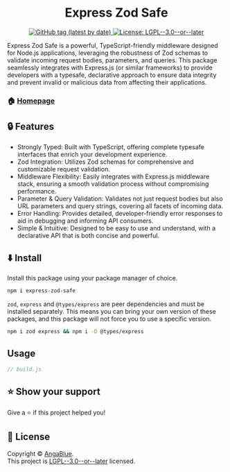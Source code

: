 <h1 align="center">Express Zod Safe</h1>
<p align="center">
    <a href="https://www.npmjs.com/package/express-zod-safe" target="_blank">
  <img alt="GitHub tag (latest by date)" src="https://img.shields.io/github/v/tag/AngaBlue/express-zod-safe?label=Version">
  </a>
  <a href="https://github.com/AngaBlue/express-zod-safe/blob/master/LICENSE" target="_blank">
    <img alt="License: LGPL--3.0--or--later" src="https://img.shields.io/github/license/AngaBlue/express-zod-safe?color=green" />
  </a>
</p>

Express Zod Safe is a powerful, TypeScript-friendly middleware designed for Node.js applications, leveraging the robustness of Zod schemas to validate incoming request bodies, parameters, and queries. This package seamlessly integrates with Express.js (or similar frameworks) to provide developers with a typesafe, declarative approach to ensure data integrity and prevent invalid or malicious data from affecting their applications.

### 🏠 [Homepage](https://github.com/AngaBlue/express-zod-safe)

## 🔒 Features

 - Strongly Typed: Built with TypeScript, offering complete typesafe interfaces that enrich your development experience.
 - Zod Integration: Utilizes Zod schemas for comprehensive and customizable request validation.
 - Middleware Flexibility: Easily integrates with Express.js middleware stack, ensuring a smooth validation process without compromising performance.
 - Parameter & Query Validation: Validates not just request bodies but also URL parameters and query strings, covering all facets of incoming data.
 - Error Handling: Provides detailed, developer-friendly error responses to aid in debugging and informing API consumers.
 - Simple & Intuitive: Designed to be easy to use and understand, with a declarative API that is both concise and powerful.

## ⬇️ Install

Install this package using your package manager of choice.

```sh
npm i express-zod-safe
```

`zod`, `express` and `@types/express` are peer dependencies and must be installed separately.  This means you can bring your own version of these packages, and this package will not force you to use a specific version.

```sh
npm i zod express && npm i -D @types/express
```

## Usage

```js
// build.js

```

## ⭐️ Show your support

Give a ⭐️ if this project helped you!

## 📝 License

Copyright © [AngaBlue](https://github.com/AngaBlue).<br />
This project is [LGPL--3.0--or--later](https://github.com/AngaBlue/express-zod-safe/blob/master/LICENSE) licensed.
